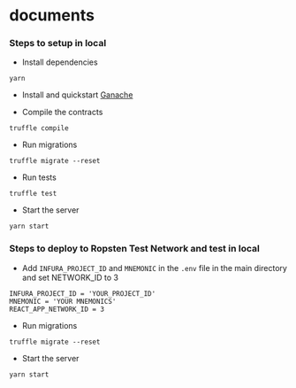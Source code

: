 # documents

### Steps to setup in local

* Install dependencies

```
yarn
```

* Install and quickstart [Ganache](https://www.trufflesuite.com/ganache) 

* Compile the contracts

```
truffle compile
```

* Run migrations

```
truffle migrate --reset
```

* Run tests

```
truffle test
```

* Start the server

```
yarn start
```

### Steps to deploy to Ropsten Test Network and test in local

* Add `INFURA_PROJECT_ID` and `MNEMONIC` in the `.env` file in the main directory and set NETWORK_ID to 3

```
INFURA_PROJECT_ID = 'YOUR_PROJECT_ID'
MNEMONIC = 'YOUR MNEMONICS'
REACT_APP_NETWORK_ID = 3
```

* Run migrations

```
truffle migrate --reset
```

* Start the server

```
yarn start
```